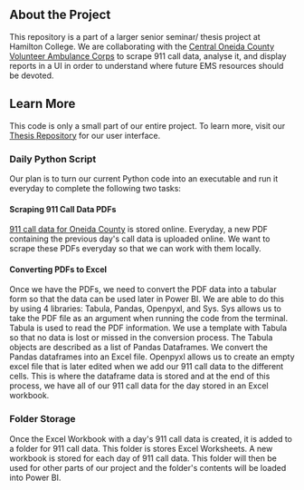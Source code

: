 ## About the Project
This repository is a part of a larger senior seminar/ thesis project at Hamilton College. We are collaborating with the [Central Oneida County Volunteer Ambulance Corps](https://www.cocvac.org/) to scrape 911 call data, analyse it, and display reports in a UI in order to understand where future EMS resources should be devoted.


## Learn More
This code is only a small part of our entire project. To learn more, visit our [Thesis Repository](https://github.com/cocvac-hamilton2023/thesis_ui) for our user interface.

### Daily Python Script

Our plan is to turn our current Python code into an executable and run it everyday to complete the following two tasks: 

#### Scraping 911 Call Data PDFs

[911 call data for Oneida County](https://ocgov.net/departments/emergency-services/911-summary-report/) is stored online. Everyday, a new PDF containing the previous day's call data is uploaded online. We want to scrape these PDFs everyday so that we can work with them locally.

#### Converting PDFs to Excel

Once we have the PDFs, we need to convert the PDF data into a tabular form so that the data can be used later in Power BI. We are able to do this by using 4 libraries: Tabula, Pandas, Openpyxl, and Sys. Sys allows us to take the PDF file as an argument when running the code from the terminal. Tabula is used to read the PDF information. We use a template with Tabula so that no data is lost or missed in the conversion process. The Tabula objects are described as a list of Pandas Dataframes. We convert the Pandas dataframes into an Excel file. Openpyxl allows us to create an empty excel file that is later edited when we add our 911 call data to the different cells. This is where the dataframe data is stored and at the end of this process, we have all of our 911 call data for the day stored in an Excel workbook.

### Folder Storage

Once the Excel Workbook with a day's 911 call data is created, it is added to a folder for 911 call data. This folder is stores Excel Worksheets. A new workbook is stored for each day of 911 call data. This folder will then be used for other parts of our project and the folder's contents will be loaded into Power BI. 
